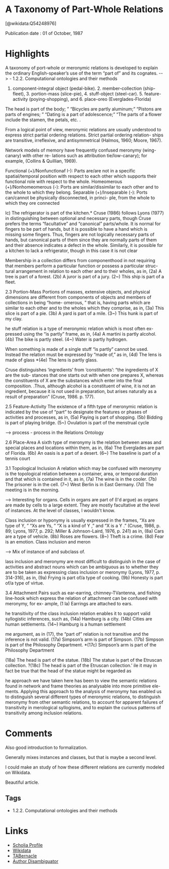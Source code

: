 
A Taxonomy of Part-Whole Relations
==================================
  
  [@wikidata:Q54248976]  
  
Publication date : 01 of October, 1987  

# Highlights
A taxonomy of port-whole or  meronymic relations  is  developed to explain the ordinary  English-speaker’s  use of the term  “part of” and its cognates. 
--> - 1.2.2. Computational ontologies and their methods

1. component-integral object (pedal-bike).  2. member-collection (ship-fleet), 3. portion-mass (slice-pie),  4. stuff-object (steel-car). 5. feature-activity (poying-shopping), and 6. place-oreo (Everglades-Florida)


The head is part of the body; ” “Bicycles are partly aluminum;” “Pistons are parts of engines; ” “Dating is a part of adolescence;” “The parts of a flower include the stamen, the petals, etc. .

From a logical point of view, meronymic relations are usually understood to express strict partial ordering relations. Strict partial ordering relation- ships are transitive, irreflexive, and antisymmetrical  (Halmos, 1960; Moore, 1967).

Network models of memory have frequently confused meronymy (wing-canary) with other re- lations such as attribution tie/low-canary); for example, (Collins & Quillian, 1969).

Functional (+)/Nonfunctlonaf I-): Parts are/are not in a specific spatial/temporal position with respect to each other  which supports their  functional role with respect to the whole. 
Homeomerous (+)/Nonhomeomerous (-): Ports are similar/dissimilar to each other  and to the whole to which they belong. Separable (+)/Inseparable (-): Ports can/cannot be physically  disconnected, in princi- ple,  from  the whole to which they ore connected

lc) The refrigerator is part of the kitchen.* 
Cruse (1986) follows Lyons (1977) in distinguishing between optional and necessary  parts, though Cruse prefers the terms “facultative” and “canonical” parts/whole. It is normal for fingers to be part of hands, but it is possible to have a hand which is missing some fingers. Thus, fingers are not logically  necessary  parts of hands, but canonical parts of them since they  are normally  parts of them and their absence indicates a defect in the whole. Similarly, it is possible for a kitchen to lack a refrigerator, though in this case it is not clear 

Membership in a collection differs from componenthood in not requiring that members perform a particular function or possess a particular struc- tural  arrangement in relation to each other and to their wholes, as in, 
(2a) A tree is part of a forest. 
(2b) A juror is part of a jury. 
(2~) This ship is part of a fleet.


2.3 Portion-Mass Portions of masses, extensive objects, and physical  dimensions are different from components of objects and members of collections in being “home- omerous, ” that is, having parts which are similar to each other and to the wholes which they comprise, as in, 
(3a) This slice is part of a pie. 
(3b) A yard is part of a mile. 
(3~) This hunk is part of my clay.

he stuff relation is a type of meronymic relation which is most often ex- pressed using the “is partly” frame, as in, 
(4a) A martini is partly alcohol.
 (4b) The bike is partly steel. 
 (4~) Water is partly hydrogen. 

When something is made of a single stuff “is partly” cannot be used. Instead the relation must be expressed by “made of,” as in, (4d) The lens is made of glass *(4e) The lens is partly glass. 

Cruse distinguishes  ‘ingredients’ from ‘constituents’:  “the ingredients  of X are the sub-  stances  that one starts out  with when one prepares  X,  whereas  the constituents  of X are the substances  which enter  into the final composition.  .Thus, although alcohol is  a constituent  of wine,  it is  not  an ingredient,  because it is  not  used in preparation,  but  arises  naturally  as  a result  of preparation”  (Cruse,  1986.  p. 177). 

2.5 Feature-Activity The existence of a fifth type of meronymic relation is indicated by the use of “part” to designate the features or phases of activities and processes, as in, 
(5a) Paying is part of shopping. 
(5b) Bidding is part of playing bridge. 
(5~) Ovulation is part of the menstrual  cycle

--> process - process in the Relations Ontology

2.6 Place-Area A sixth type of meronymy is the relation between areas and special places and locations within them, as in, 
(6a) The Everglades are part of Florida.
(6b) An oasis is a part of a desert. 
(6~) The baseline is part of a tennis court

3.1 Topological Inclusion A relation which may be confused with meronymy is the topological relation between a container, area, or temporal  duration and that which is contained in it, as in, 
(7a) The wine is in the cooler. 
(7b) The prisoner is in the cell. 
(7~) West Berlin is in East Germany. 
(7d) The meeting is in the morning. 

--> Interesting for organs. Cells in organs are part of (I'd argue) as organs are made by cells to a large extent. They are mostly facultative at the level of instances. At the level of classes, I wouldn't know. 

Class inclusion or hyponymy is usually expressed in the frames, “Xs are type of Y, ” “Xs are Ys, ” “X is a kind of Y ,” and “X is a Y .” (Cruse, 1986, p. 89; Lyons, 1977, p. 292; Miller & Johnson-Laird, 1976, p. 241) as in, (8a) Cars are a type of vehicle. (8b) Roses are flowers. (8~) Theft is a crime. (8d) Fear is an emotion. Class inclusion and meron

--> Mix of instance of and subclass of.


lass inclusion and meronymy are most difficult to distinguish in the case of activities and abstract nouns which can be ambiguous as to whether they are to be taken as expressing class inclusion or meronymy (Lyons, 1977, p. 314-316), as in, (9a) Frying is part of/a type of cooking. (9b) Honesty is part of/a type of virtue. 

3.4 Attachment Pairs such as ear-earring, chimney-TVantenna, and fishing line-hook which express the relation of attachment can be confused with meronymy, for ex- ample, (1 la) Earrings are attached to ears.

he transitivity of the class inclusion relation enables it to support valid syllogistic inferences, such as, 
(14a) Hamburg is a city. 
(14b) Cities are human settlements. 
(14~) Hamburg is a human settlement


me argument, as in (17), the “part of” relation is not transitive and the inference is not valid. 
(17a) Simpson’s arm is part of Simpson.
 (17b) Simpson is part of the Philosophy Department. 
 *(17c) Simpson’s arm is part of the Philosophy Department

(18a) The head is part of the statue. 
(18b) The statue is part of the Etruscan collection. 
?(18c) The head is part of the Etruscan collection.’ 
ile it may in fact be true that the head of the statue might be regarded as

he approach we  have taken here has been to view the semantic relations found in network and frame theories as analysable into more primitive ele- ments. Applying this approach to the analysis of meronymy has enabled us to distinguish several  different types of meronymic relations, to distinguish meronymy from other semantic relations, to account for apparent failures of transitivity in merological  syllogisms, and to explain the curious patterns of transitivity among inclusion relations. 


# Comments
Also good introduction to formalization.

Generally mixes instances and classes, but that is maybe a second level.


I could make an study of how these different relations are currently modeled on Wikidata. 

Beautiful article.
## Tags
- 1.2.2. Computational ontologies and their methods

# Links
  
 * [Scholia Profile](https://scholia.toolforge.org/work/Q54248976)  
 * [Wikidata](https://www.wikidata.org/wiki/Q54248976)  
 * [TABernacle](https://tabernacle.toolforge.org/?#/tab/manual/Q54248976/P921%3BP4510)  
 * [Author Disambiguator](https://author-disambiguator.toolforge.org/work_item_oauth.php?id=Q54248976&batch_id=&match=1&author_list_id=&doit=Get+author+links+for+workhttps://tabernacle.toolforge.org/?#/tab/manual/Q54248976/P921%3BP4510)  

